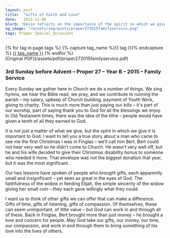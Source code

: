 ```yaml
---
layout: post
title:  "Gifts of Faith and Love"
date:   2015-11-08
blurb: "Kevin reflects on the importance of the spirit in which we give, rather than the amount. He shares a touching story of 'Bert', who despite his own hardships, gave his Christmas disability bonus to those in need. The sermon emphasizes that our offerings, whether they be money, time, or compassion, are valuable to God and can make a significant difference in the lives of others."
og_image: "/assets/img/posts/proper272015familyservice.png"
tags: Proper Special_Occasions
---    
```

<div class="tag-pills">
  {% for tag in page.tags %}
    {% capture tag_name %}{{ tag }}{% endcapture %}
    <a href="{{ site.baseurl }}/tag/{{ tag_name | slugify }}" class="tag-pill">{{ tag_name }}</a>
  {% endfor %}
</div>
[Original PDF](/assets/pdf/proper272015familyservice.pdf)

### 3rd Sunday before Advent – Proper 27 – Year B – 2015 – Family Service

Every Sunday we gather here in Church we do a number of things. We sing hymns, we hear the Bible read, we pray, and we contribute to running the parish – my salary, upkeep of Church building, payment of Youth Work, giving to charity. This is much more than just paying our bills – it's part of our worship, part of saying thank you to God for all the blessings we enjoy. In Old Testament times, there was the idea of the tithe – people would have given a tenth of all they earned to God.

It is not just a matter of what we give, but the spirit in which we give it is important to God. I want to tell you a true story about a man who came to see me the first Christmas I was in Finglas – we’ll call him Bert. Bert could not hear very well so he didn’t come to Church. He wasn't very well off, but he and his wife decided to give their Christmas disability bonus to someone who needed it more. That envelope was not the biggest donation that year, but it was the most significant.

Our two lessons have spoken of people who brought gifts, each apparently small and insignificant – yet seen as great in the eyes of God. The faithfulness of the widow in feeding Elijah, the simple sincerity of the widow giving her small coin – they each gave willingly what they could.

I want us to think of other gifts we can offer that can make a difference. Gifts of time, gifts of listening, gifts of compassion. Of themselves, these can seem unimportant, of little value – but God can work in and through all of these. Back in Finglas, Bert brought more than just money – he brought a love and concern for people. May God take our gifts, our money, our time, our compassion, and work in and through them to bring something of his love into the lives of others.
